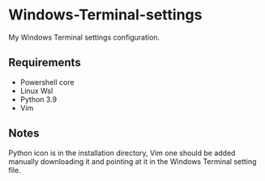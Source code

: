 # Windows-Terminal-settings
My Windows Terminal settings configuration.

## Requirements
+ Powershell core
+ Linux Wsl
+ Python 3.9
+ Vim

## Notes

Python icon is in the installation directory, Vim one should be added manually downloading it and pointing at it in the Windows Terminal setting file.
